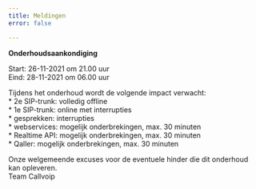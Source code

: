 ```yaml
---
title: Meldingen
error: false

---
```

**Onderhoudsaankondiging**

Start: 26-11-2021 om 21.00 uur  
Eind: 28-11-2021 om 06.00 uur

Tijdens het onderhoud wordt de volgende impact verwacht:   
\* 2e SIP-trunk: volledig offline  
\* 1e SIP-trunk: online met interrupties  
\* gesprekken: interrupties  
\* webservices: mogelijk onderbrekingen, max. 30 minuten  
\* Realtime API: mogelijk onderbrekingen, max. 30 minuten  
\* Qaller: mogelijk onderbrekingen, max. 30 minuten

Onze welgemeende excuses voor de eventuele hinder die dit onderhoud kan opleveren.   
Team Callvoip